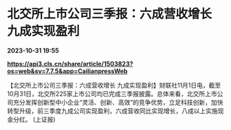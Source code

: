 # 北交所上市公司三季报：六成营收增长 九成实现盈利

**2023-10-31 19:55**

**https://api3.cls.cn/share/article/1503823?os=web&sv=7.7.5&app=CailianpressWeb**

【北交所上市公司三季报：六成营收增长 九成实现盈利】财联社11月1日电，截至10月31日，北交所225家上市公司均已完成三季报披露。总体来看，北交所上市公司充分发挥创新型中小企业“灵活、创新、高效”的竞争优势，立足科技创新，加快转型升级，前三季度九成公司实现盈利，六成营收同比实现增长，八成以上实施现金分红。 (上证报)
